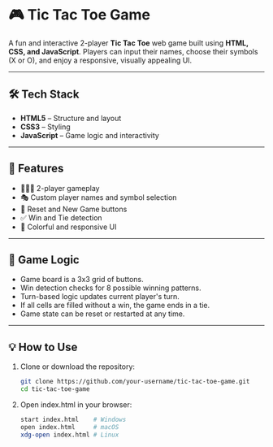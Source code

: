 # 🎮 Tic Tac Toe Game

A fun and interactive 2-player **Tic Tac Toe** web game built using **HTML, CSS, and JavaScript**. Players can input their names, choose their symbols (X or O), and enjoy a responsive, visually appealing UI.

---

## 🛠️ Tech Stack

- **HTML5** – Structure and layout  
- **CSS3** – Styling   
- **JavaScript** – Game logic and interactivity  

---

## 🚀 Features

- 🧑‍🤝‍🧑 2-player gameplay
- 🎭 Custom player names and symbol selection
- 🔁 Reset and New Game buttons
- ✅ Win and Tie detection
- 🎨 Colorful and responsive UI

---


## 🧠 Game Logic

- Game board is a 3x3 grid of buttons.
- Win detection checks for 8 possible winning patterns.
- Turn-based logic updates current player's turn.
- If all cells are filled without a win, the game ends in a tie.
- Game state can be reset or restarted at any time.

---

## 💡 How to Use

1. Clone or download the repository:
   ```bash
   git clone https://github.com/your-username/tic-tac-toe-game.git
   cd tic-tac-toe-game
2. Open index.html in your browser:
   ```bash
   start index.html    # Windows
   open index.html     # macOS
   xdg-open index.html # Linux


